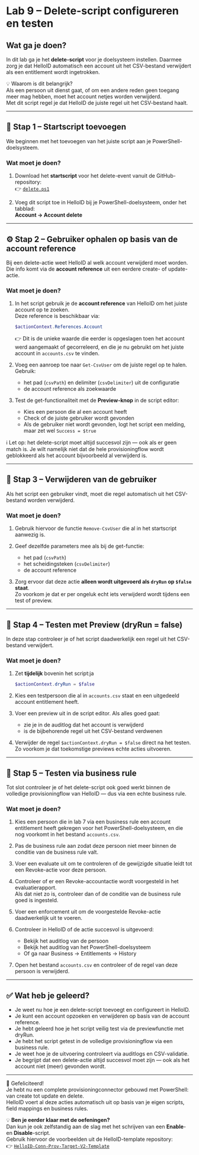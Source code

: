 # Lab 9 – Delete-script configureren en testen

## Wat ga je doen?

In dit lab ga je het **delete-script** voor je doelsysteem instellen. Daarmee zorg je dat HelloID automatisch een account uit het CSV-bestand verwijdert als een entitlement wordt ingetrokken.

💡 Waarom is dit belangrijk?  
Als een persoon uit dienst gaat, of om een andere reden geen toegang meer mag hebben, moet het account netjes worden verwijderd.  
Met dit script regel je dat HelloID de juiste regel uit het CSV-bestand haalt.

---

## 🧰 Stap 1 – Startscript toevoegen

We beginnen met het toevoegen van het juiste script aan je PowerShell-doelsysteem.

### Wat moet je doen?

1. Download het **startscript** voor het delete-event vanuit de GitHub-repository:  
   👉 [`delete.ps1`](https://github.com/Tools4everBV/HelloID-Prov-Training-Materials/tree/main/powershell%20connectors/lab%209/delete.ps1)

2. Voeg dit script toe in HelloID bij je PowerShell-doelsysteem, onder het tabblad:  
   **Account → Account delete**

---

## ⚙️ Stap 2 – Gebruiker ophalen op basis van de account reference

Bij een delete-actie weet HelloID al welk account verwijderd moet worden. Die info komt via de **account reference** uit een eerdere create- of update-actie.

### Wat moet je doen?

1. In het script gebruik je de **account reference** van HelloID om het juiste account op te zoeken.  
   Deze reference is beschikbaar via:  
   ```powershell
   $actionContext.References.Account
   ```  
   👉 Dit is de unieke waarde die eerder is opgeslagen toen het account werd aangemaakt of gecorreleerd, en die je nu gebruikt om het juiste account in `accounts.csv` te vinden.

2. Voeg een aanroep toe naar `Get-CsvUser` om de juiste regel op te halen. Gebruik:
   - het pad (`csvPath`) en delimiter (`csvDelimiter`) uit de configuratie
   - de account reference als zoekwaarde

3. Test de get-functionaliteit met de **Preview-knop** in de script editor:
   - Kies een persoon die al een account heeft
   - Check of de juiste gebruiker wordt gevonden
   - Als de gebruiker niet wordt gevonden, logt het script een melding, maar zet wel `Success = $true`

ℹ️ Let op: het delete-script moet altijd succesvol zijn — ook als er geen match is. 
Je wilt namelijk niet dat de hele provisioningflow wordt geblokkeerd als het account bijvoorbeeld al verwijderd is.

---

## 🧽 Stap 3 – Verwijderen van de gebruiker

Als het script een gebruiker vindt, moet die regel automatisch uit het CSV-bestand worden verwijderd.

### Wat moet je doen?

1. Gebruik hiervoor de functie `Remove-CsvUser` die al in het startscript aanwezig is.

2. Geef dezelfde parameters mee als bij de get-functie:
   - het pad (`csvPath`)
   - het scheidingsteken (`csvDelimiter`)
   - de account reference

3. Zorg ervoor dat deze actie **alleen wordt uitgevoerd als `dryRun` op `$false` staat**.  
   Zo voorkom je dat er per ongeluk echt iets verwijderd wordt tijdens een test of preview.

---

## 🧪 Stap 4 – Testen met Preview (dryRun = false)

In deze stap controleer je of het script daadwerkelijk een regel uit het CSV-bestand verwijdert.

### Wat moet je doen?

1. Zet **tijdelijk** bovenin het script:ja
   ```powershell
   $actionContext.dryRun = $false
   ```

2. Kies een testpersoon die al in `accounts.csv` staat en een uitgedeeld account entitlement heeft.

3. Voer een preview uit in de script editor. Als alles goed gaat:
   - zie je in de auditlog dat het account is verwijderd
   - is de bijbehorende regel uit het CSV-bestand verdwenen

4. Verwijder de regel `$actionContext.dryRun = $false` direct na het testen.  
   Zo voorkom je dat toekomstige previews echte acties uitvoeren.

---

## 🧪 Stap 5 – Testen via business rule

Tot slot controleer je of het delete-script ook goed werkt binnen de volledige provisioningflow van HelloID — dus via een echte business rule.

### Wat moet je doen?

1. Kies een persoon die in lab 7 via een business rule een account entitlement heeft gekregen voor het PowerShell-doelsysteem, en die nog voorkomt in het bestand `accounts.csv`.

2. Pas de business rule aan zodat deze persoon niet meer binnen de conditie van de business rule valt.

3. Voer een evaluate uit om te controleren of de gewijzigde situatie leidt tot een Revoke-actie voor deze persoon.

4. Controleer of er een Revoke-accountactie wordt voorgesteld in het evaluatierapport.  
   Als dat niet zo is, controleer dan of de conditie van de business rule goed is ingesteld.

5. Voer een enforcement uit om de voorgestelde Revoke-actie daadwerkelijk uit te voeren.

6. Controleer in HelloID of de actie succesvol is uitgevoerd:  
   - Bekijk het auditlog van de persoon  
   - Bekijk het auditlog van het PowerShell-doelsysteem  
   - Of ga naar Business → Entitlements → History

7. Open het bestand `accounts.csv` en controleer of de regel van deze persoon is verwijderd.

---

## ✅ Wat heb je geleerd?

- Je weet nu hoe je een delete-script toevoegt en configureert in HelloID.
- Je kunt een account opzoeken en verwijderen op basis van de account reference.
- Je hebt geleerd hoe je het script veilig test via de previewfunctie met dryRun.
- Je hebt het script getest in de volledige provisioningflow via een business rule.
- Je weet hoe je de uitvoering controleert via auditlogs en CSV-validatie.
- Je begrijpt dat een delete-actie altijd succesvol moet zijn — ook als het account niet (meer) gevonden wordt.

---

🎉 Gefeliciteerd!  
Je hebt nu een complete provisioningconnector gebouwd met PowerShell: van create tot update en delete.  
HelloID voert al deze acties automatisch uit op basis van je eigen scripts, field mappings en business rules.

💡 **Ben je eerder klaar met de oefeningen?**  
Dan kun je ook zelfstandig aan de slag met het schrijven van een **Enable**- en **Disable**-script.  
Gebruik hiervoor de voorbeelden uit de HelloID-template repository:  
👉 [`HelloID-Conn-Prov-Target-V2-Template`](https://github.com/Tools4everBV/HelloID-Conn-Prov-Target-V2-Template)
